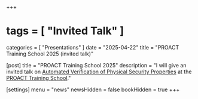 +++
# tags        = [ "Invited Talk" ]
categories  = [ "Presentations" ]
date        = "2025-04-22"
title       = "PROACT Training School 2025 (invited talk)"

[post]
title       = "PROACT Training School 2025"
description = "I will give an invited talk on [Automated Verification of Physical Security Properties](https://proact-school.cs.ru.nl/talks.html#pascal) at the [PROACT Training School](https://proact-school.cs.ru.nl/)."

[settings]
menu        = "news"
newsHidden  = false
bookHidden  = true
+++